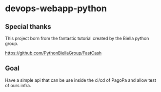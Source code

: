 # devops-webapp-python

## Special thanks

This project born from the fantastic tutorial created by the Biella python group.

<https://github.com/PythonBiellaGroup/FastCash>

## Goal

Have a simple api that can be use inside the ci/cd of PagoPa and allow test of ours infra.
